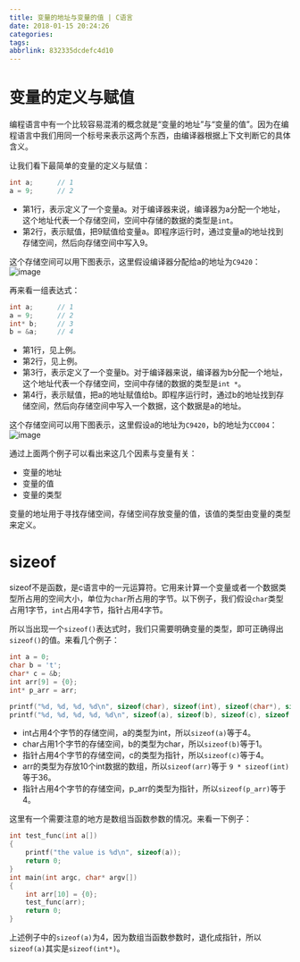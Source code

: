 ```yaml
---
title: 变量的地址与变量的值 | C语言
date: 2018-01-15 20:24:26
categories:
tags:
abbrlink: 832335dcdefc4d10
---
```


# 变量的定义与赋值

编程语言中有一个比较容易混淆的概念就是“变量的地址”与“变量的值”。因为在编程语言中我们用同一个标号来表示这两个东西，由编译器根据上下文判断它的具体含义。

让我们看下最简单的变量的定义与赋值：
```c
int a;      // 1
a = 9;      // 2
```

* 第1行，表示定义了一个变量a。对于编译器来说，编译器为a分配一个地址，这个地址代表一个存储空间，空间中存储的数据的类型是`int`。
* 第2行，表示赋值，把9赋值给变量a。即程序运行时，通过变量a的地址找到存储空间，然后向存储空间中写入9。

这个存储空间可以用下图表示，这里假设编译器分配给a的地址为`C9420`：
![image](http://oxnimkw03.bkt.clouddn.com/C_variable1.png)

再来看一组表达式：
```c
int a;      // 1
a = 9;      // 2
int* b;     // 3
b = &a;     // 4
```

* 第1行，见上例。
* 第2行，见上例。
* 第3行，表示定义了一个变量b。对于编译器来说，编译器为b分配一个地址，这个地址代表一个存储空间，空间中存储的数据的类型是`int *`。
* 第4行，表示赋值，把a的地址赋值给b。即程序运行时，通过b的地址找到存储空间，然后向存储空间中写入一个数据，这个数据是a的地址。

这个存储空间可以用下图表示，这里假设a的地址为`C9420`，b的地址为`CC004`：
![image](http://oxnimkw03.bkt.clouddn.com/C_variable3.png)

通过上面两个例子可以看出来这几个因素与变量有关：
* 变量的地址
* 变量的值
* 变量的类型

变量的地址用于寻找存储空间，存储空间存放变量的值，该值的类型由变量的类型来定义。

# sizeof

sizeof不是函数，是c语言中的一元运算符。它用来计算一个变量或者一个数据类型所占用的空间大小，单位为`char`所占用的字节。以下例子，我们假设`char`类型占用1字节，`int`占用4字节，指针占用4字节。

所以当出现一个`sizeof()`表达式时，我们只需要明确变量的类型，即可正确得出`sizeof()`的值。来看几个例子：

```c
int a = 0;
char b = 't';
char* c = &b;
int arr[9] = {0};
int* p_arr = arr;

printf("%d, %d, %d, %d\n", sizeof(char), sizeof(int), sizeof(char*), sizeof(int*));         // 结果为 1, 4, 4, 4
printf("%d, %d, %d, %d, %d\n", sizeof(a), sizeof(b), sizeof(c), sizeof(arr), sizeof(p_arr));// 结果为 4, 1, 4, 36, 4
```

* int占用4个字节的存储空间，a的类型为int，所以`sizeof(a)`等于4。
* char占用1个字节的存储空间，b的类型为char，所以`sizeof(b)`等于1。
* 指针占用4个字节的存储空间，c的类型为指针，所以`sizeof(c)`等于4。
* arr的类型为存放10个int数据的数组，所以`sizeof(arr)`等于 `9 * sizeof(int)`等于36。
* 指针占用4个字节的存储空间，p_arr的类型为指针，所以`sizeof(p_arr)`等于4。

这里有一个需要注意的地方是数组当函数参数的情况。来看一下例子：
```c
int test_func(int a[])
{
    printf("the value is %d\n", sizeof(a));
    return 0;
}
int main(int argc, char* argv[])
{
    int arr[10] = {0};
    test_func(arr);
    return 0;
}
```
上述例子中的`sizeof(a)`为4，因为数组当函数参数时，退化成指针，所以`sizeof(a)`其实是`sizeof(int*)`。

